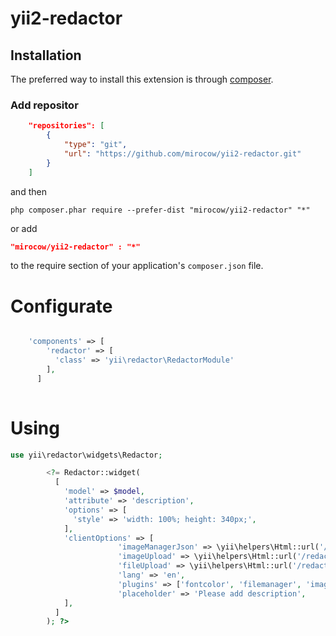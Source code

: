yii2-redactor
=============

Installation
------------
The preferred way to install this extension is through [composer](http://getcomposer.org/download/).

### Add repositor


```json
    "repositories": [
        {
            "type": "git",
            "url": "https://github.com/mirocow/yii2-redactor.git"
        }
    ]
```

and then

```
php composer.phar require --prefer-dist "mirocow/yii2-redactor" "*"
```

or add

```json
"mirocow/yii2-redactor" : "*"
```

to the require section of your application's `composer.json` file.

Configurate
=====

```php

	'components' => [
        'redactor' => [
          'class' => 'yii\redactor\RedactorModule'
        ],
      ] 
        
```

Using
=====

```php
use yii\redactor\widgets\Redactor;

        <?= Redactor::widget(
          [
            'model' => $model,
            'attribute' => 'description',
            'options' => [
              'style' => 'width: 100%; height: 340px;',
            ],
            'clientOptions' => [
				        'imageManagerJson' => \yii\helpers\Html::url('/redactor/upload/imagejson'),
				        'imageUpload' => \yii\helpers\Html::url('/redactor/upload/image'),
				        'fileUpload' => \yii\helpers\Html::url('/redactor/upload/file'),
				        'lang' => 'en',
				        'plugins' => ['fontcolor', 'filemanager', 'imagemanager', 'table', 'undoredo'],
                		'placeholder' => 'Please add description',
            ],
          ]
        ); ?>	
```
